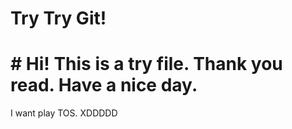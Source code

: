 # Try Try Git!

# # Hi! This is a try file. Thank you read. Have a nice day.

I want play TOS. XDDDDD
